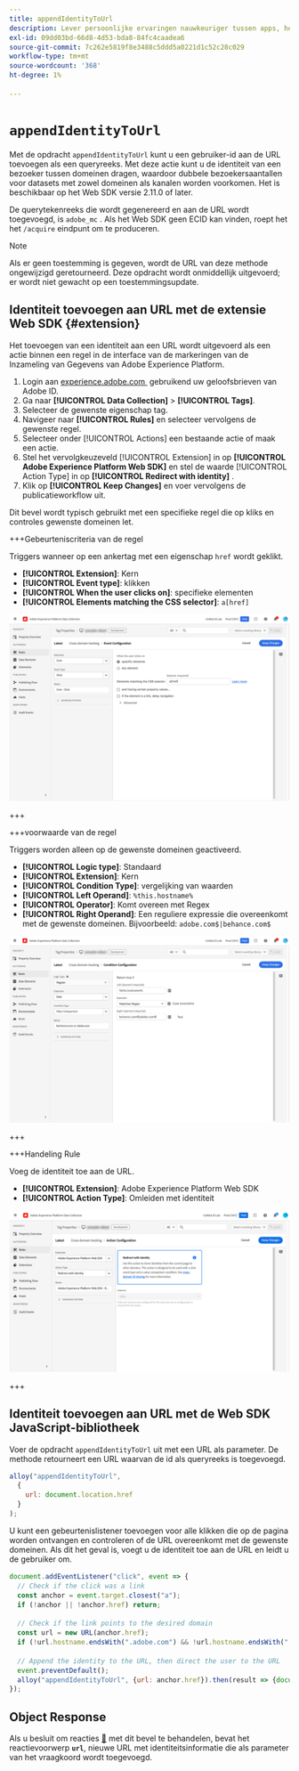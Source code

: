 ```yaml
---
title: appendIdentityToUrl
description: Lever persoonlijke ervaringen nauwkeuriger tussen apps, het Web, en over domeinen.
exl-id: 09dd03bd-66d8-4d53-bda8-84fc4caadea6
source-git-commit: 7c262e5819f8e3488c5ddd5a0221d1c52c28c029
workflow-type: tm+mt
source-wordcount: '368'
ht-degree: 1%

---
```


# `appendIdentityToUrl`

Met de opdracht `appendIdentityToUrl` kunt u een gebruiker-id aan de URL toevoegen als een queryreeks. Met deze actie kunt u de identiteit van een bezoeker tussen domeinen dragen, waardoor dubbele bezoekersaantallen voor datasets met zowel domeinen als kanalen worden voorkomen. Het is beschikbaar op het Web SDK versie 2.11.0 of later.

De querytekenreeks die wordt gegenereerd en aan de URL wordt toegevoegd, is `adobe_mc` . Als het Web SDK geen ECID kan vinden, roept het het `/acquire` eindpunt om te produceren.

>[!NOTE]
>
>Als er geen toestemming is gegeven, wordt de URL van deze methode ongewijzigd geretourneerd. Deze opdracht wordt onmiddellijk uitgevoerd; er wordt niet gewacht op een toestemmingsupdate.

## Identiteit toevoegen aan URL met de extensie Web SDK {#extension}

Het toevoegen van een identiteit aan een URL wordt uitgevoerd als een actie binnen een regel in de interface van de markeringen van de Inzameling van Gegevens van Adobe Experience Platform.

1. Login aan [&#x200B; experience.adobe.com &#x200B;](https://experience.adobe.com) gebruikend uw geloofsbrieven van Adobe ID.
1. Ga naar **[!UICONTROL Data Collection]** > **[!UICONTROL Tags]**.
1. Selecteer de gewenste eigenschap tag.
1. Navigeer naar **[!UICONTROL Rules]** en selecteer vervolgens de gewenste regel.
1. Selecteer onder [!UICONTROL Actions] een bestaande actie of maak een actie.
1. Stel het vervolgkeuzeveld [!UICONTROL Extension] in op **[!UICONTROL Adobe Experience Platform Web SDK]** en stel de waarde [!UICONTROL Action Type] in op **[!UICONTROL Redirect with identity]** .
1. Klik op **[!UICONTROL Keep Changes]** en voer vervolgens de publicatieworkflow uit.

Dit bevel wordt typisch gebruikt met een specifieke regel die op kliks en controles gewenste domeinen let.

+++Gebeurteniscriteria van de regel

Triggers wanneer op een ankertag met een eigenschap `href` wordt geklikt.

* **[!UICONTROL Extension]**: Kern
* **[!UICONTROL Event type]**: klikken
* **[!UICONTROL When the user clicks on]**: specifieke elementen
* **[!UICONTROL Elements matching the CSS selector]**: `a[href]`

![&#x200B; gebeurtenis van de Regel &#x200B;](../assets/id-sharing-event-configuration.png)

+++

+++voorwaarde van de regel

Triggers worden alleen op de gewenste domeinen geactiveerd.

* **[!UICONTROL Logic type]**: Standaard
* **[!UICONTROL Extension]**: Kern
* **[!UICONTROL Condition Type]**: vergelijking van waarden
* **[!UICONTROL Left Operand]**: `%this.hostname%`
* **[!UICONTROL Operator]**: Komt overeen met Regex
* **[!UICONTROL Right Operand]**: Een reguliere expressie die overeenkomt met de gewenste domeinen. Bijvoorbeeld: `adobe.com$|behance.com$`

![&#x200B; voorwaarde van de Regel &#x200B;](../assets/id-sharing-condition-configuration.png)

+++

+++Handeling Rule

Voeg de identiteit toe aan de URL.

* **[!UICONTROL Extension]**: Adobe Experience Platform Web SDK
* **[!UICONTROL Action Type]**: Omleiden met identiteit

![&#x200B; actie van de Regel &#x200B;](../assets/id-sharing-action-configuration.png)

+++

## Identiteit toevoegen aan URL met de Web SDK JavaScript-bibliotheek

Voer de opdracht `appendIdentityToUrl` uit met een URL als parameter. De methode retourneert een URL waarvan de id als queryreeks is toegevoegd.

```js
alloy("appendIdentityToUrl",
  {
    url: document.location.href
  }
);
```

U kunt een gebeurtenislistener toevoegen voor alle klikken die op de pagina worden ontvangen en controleren of de URL overeenkomt met de gewenste domeinen. Als dit het geval is, voegt u de identiteit toe aan de URL en leidt u de gebruiker om.

```js
document.addEventListener("click", event => {
  // Check if the click was a link
  const anchor = event.target.closest("a");
  if (!anchor || !anchor.href) return;

  // Check if the link points to the desired domain
  const url = new URL(anchor.href);
  if (!url.hostname.endsWith(".adobe.com") && !url.hostname.endsWith(".behance.com")) return;

  // Append the identity to the URL, then direct the user to the URL
  event.preventDefault();
  alloy("appendIdentityToUrl", {url: anchor.href}).then(result => {document.location = result.url;});
});
```

## Object Response

Als u besluit om reacties [&#128279;](command-responses.md) met dit bevel  te behandelen, bevat het reactievoorwerp **`url`**, nieuwe URL met identiteitsinformatie die als parameter van het vraagkoord wordt toegevoegd.
